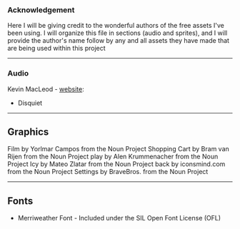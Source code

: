 ### Acknowledgement

Here I will be giving credit to the wonderful authors of the free assets I've been using. I will organize this file in sections (audio and sprites), and I will provide the author's name follow by any and all assets they have made that are being used within this project

-----------------------------------

### Audio

Kevin MacLeod - [website](http://incompetech.com): 

- Disquiet

------------------------------------

## Graphics

Film by Yorlmar Campos from the Noun Project
Shopping Cart by Bram van Rijen from the Noun Project
play by Alen Krummenacher from the Noun Project
Icy by Mateo Zlatar from the Noun Project
back by iconsmind.com from the Noun Project
Settings by BraveBros. from the Noun Project

------------------------------------

## Fonts

- Merriweather Font - Included under the SIL Open Font License (OFL)
